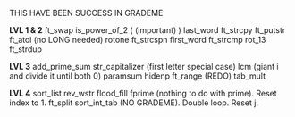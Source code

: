 THIS HAVE BEEN SUCCESS IN GRADEME

**LVL 1 & 2**
ft_swap
is_power_of_2	( (important) )
last_word
ft_strcpy
ft_putstr
ft_atoi (no LONG needed)
rotone
ft_strcspn
first_word
ft_strcmp
rot_13
ft_strdup

**LVL 3**
add_prime_sum
str_capitalizer 	(first letter special case)
lcm 				(giant i and divide it until both 0)
paramsum
hidenp
ft_range (REDO)
tab_mult

**LVL 4**
sort_list
rev_wstr
flood_fill
fprime     (nothing to do with prime). Reset index to 1.
ft_split
sort_int_tab (NO GRADEME). Double loop. Reset j.




